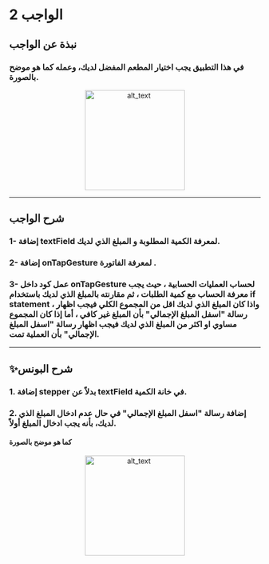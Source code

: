 
# الواجب 2

## نبذة عن الواجب


### في هذا التطبيق يجب اختيار المطعم المفضل لديك، وعمله كما هو موضح بالصورة.



<p align="center">
<img src="/hw2.gif" width="200" alt="alt_text" title="image_tooltip">
</p>

---

## شرح الواجب 



### 1- إضافة textField لمعرفة الكمية المطلوبة و المبلغ الذي لديك.
### 2- إضافة onTapGesture لمعرفة الفاتورة .
### 3- عمل كود داخل onTapGesture لحساب العمليات الحسابية ، حيث يجب معرفة الحساب مع كمية الطلبات ، ثم مقارنته بالمبلغ الذي لديك باستخدام if statement ، واذا كان المبلغ الذي لديك اقل من المجموع الكلي فيجب اظهار رسالة "اسفل المبلغ الإجمالي" بأن المبلغ غير كافي ، أما إذا كان المجموع مساوي او اكثر من المبلغ الذي لديك فيجب اظهار رسالة "اسفل المبلغ الإجمالي" بأن العملية تمت.


---

## ✨شرح البونس

### 1.  إضافة stepper بدلاً عن textField في خانة الكمية.
### 2. إضافة رسالة "اسفل المبلغ الإجمالي" في حال عدم ادخال المبلغ الذي لديك، بأنه يجب ادخال المبلغ أولاً. 
#### كما هو موضح بالصورة


<p align="center">
<img src="/hw2-bonus.gif" width="200" alt="alt_text" title="image_tooltip">
</p>
